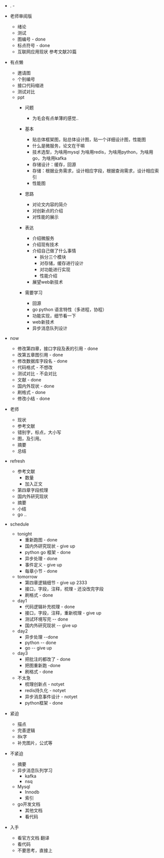 - . -
* 老师审阅版
    * 绪论
    * 测试
    * 图编号 - done
    * 标点符号 - done
    * 互联网应用现状 参考文献20篇
* 有点懒
    * 邀请图 
    * 个别编号
    * 接口代码缩进
    * 测试对比
    * ppt
        * 问题
            * 为毛会有点单薄的感觉..
        * 基本
            * 贴总体框架图，贴总体设计图，贴一个详细设计图，性能图
            * 什么是微服务，论文在干嘛
            * 技术选型，为啥用mysql 为啥用redis，为啥用python，为啥用go，为啥用kafka
            * 存储设计：缓存，回源
            * 存储：根据业务需求，设计相应字段，根据查询需求，设计相应索引
            * 性能图
        * 思路
            * 对论文内容的简介
            * 对创新点的介绍
            * 对性能的展示

        * 表达
            * 介绍微服务
            * 介绍现有技术
            * 介绍自己做了什么事情
                * 拆分三个模块
                * 对存储，缓存进行设计
                * 对功能进行实现
                * 性能介绍
            * 展望web新技术
        * 需要学习
            * 回源
            * go python 语言特性（多进程，协程）
            * 功能实现，细节看一下
            * web新技术
            * 异步消息队列设计
* now
    * 修改第四章，接口字段及表的引用 - done
    * 改第五章图引用 - done
    * 修改数据库字段名 - done
    * 代码格式 - 不想改
    * 测试对比 - 不会对比
    * 文献 - done
    * 国内外现状 - done
    * 刷格式 - done
    * 修改小结 - done
* 老师
    * 现状
    * 参考文献
    * 错别字，标点，大小写
    * 图，及引用。
    * 摘要
    * 总结
* refresh
    * 参考文献
        * 数量
        * 加入正文
    * 第四章字段梳理
    * 国内外研究现状
    * 摘要
    * 小结
    * go ..
* schedule
    * tonight
        * 重新跑图 - done
        * 国内外研究现状 - give up
        * python go 框架 - done
        * 异步处理 - done
        * 事件定义 - give up
        * 每章小节 - done
    * tomorrow
        * 第四章逻辑细节 - give up 2333
        * 接口，字段，注释，梳理 - 还没改完字段
        * 刷格式 - done
    * day1 
        * 代码逻辑补充梳理 - done
        * 接口，字段，注释，重新梳理 - give up
        * 测试环境写完 -- done
        * 国内外研究现状 -- give up
    * day2
        * 异步处理 --done
        * python -- done
        * go -- give up
    * day3
        * 把批注的都改了 - done
        * 把图重新跑 -done
        * 刷格式 - done
    * 不太急
        * 梳理创新点 - notyet
        * redis持久化 - notyet
        * 异步消息事件设计 - notyet
        * python框架 - done


* 紧迫
    * 描点
    * 完善逻辑
    * 8k字
    * 补充图片，公式等



* 不紧迫
    * 摘要
    * 异步消息队列学习
        * kafka
        * nsq
    * Mysql
        * Innodb
        * 索引
    * go开发文档
        * 其他文档
        * 看代码

* 入手
    * 看官方文档 翻译
    * 看代码
    * 不要思考，直接上
